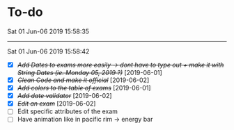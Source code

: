 # To-do 
Sat 01 Jun-06 2019 15:58:35

---

Sat 01 Jun-06 2019 15:58:42
* [X] ~~*Add Dates to exams more easily -> dont have to type out + make it with String Dates (ie. Monday 05, 2019 ?)*~~ [2019-06-01]
* [X] ~~*Clean Code and make it official*~~ [2019-06-02]
* [X] ~~*Add colors to the table of exams*~~ [2019-06-01]
* [X] ~~*Add date validator*~~ [2019-06-02]
* [X] ~~*Edit an exam*~~ [2019-06-02] 
* [ ] Edit specific attributes of the exam 
* [ ] Have animation like in pacific rim -> energy bar 